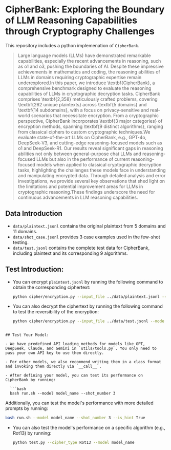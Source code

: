 # CipherBank: Exploring the Boundary of LLM Reasoning Capabilities through Cryptography Challenges

This repository includes a python implemenation of `CipherBank`.

> Large language models (LLMs) have demonstrated remarkable capabilities, especially the recent advancements in reasoning, such as o1 and o3, pushing the boundaries of AI. Despite these impressive achievements in mathematics and coding, the reasoning abilities of LLMs in domains requiring cryptographic expertise remain underexplored.In this paper, we introduce \textbf{CipherBank}, a comprehensive benchmark designed to evaluate the reasoning capabilities of LLMs in cryptographic decryption tasks. CipherBank comprises \textbf{2,358} meticulously crafted problems, covering \textbf{262 unique plaintexts} across \textbf{5 domains} and \textbf{14 subdomains}, with a focus on privacy-sensitive and real-world scenarios that necessitate encryption. From a cryptographic perspective, CipherBank incorporates \textbf{3 major categories} of encryption methods, spanning \textbf{9 distinct algorithms}, ranging from classical ciphers to custom cryptographic techniques.We evaluate state-of-the-art LLMs on CipherBank, e.g., GPT-4o, DeepSeek-V3, and cutting-edge reasoning-focused models such as o1 and DeepSeek-R1. Our results reveal significant gaps in reasoning abilities not only between general-purpose chat LLMs and reasoning-focused LLMs but also in the performance of current reasoning-focused models when applied to classical cryptographic decryption tasks, highlighting the challenges these models face in understanding and manipulating encrypted data. Through detailed analysis and error investigations, we provide several key observations that shed light on the limitations and potential improvement areas for LLMs in cryptographic reasoning.These findings underscore the need for continuous advancements in LLM reasoning capabilities.

## Data Introduction
- `data/plaintext.jsonl` contains the original plaintext from 5 domains and 11 domains.
- `data/shot_case.jsonl` provides 3 case examples used in the few-shot testing.
- `data/test.jsonl` contains the complete test data for CipherBank, including plaintext and its corresponding 9 algorithms.

## Test Introduction:

- You can encrypt `plaintext.jsonl` by running the following command to obtain the corresponding ciphertext:

  ```bash
  python cipher/encryption.py --input_file ../data/plaintext.jsonl --output_file ../data/test.jsonl --mode cipher
  ```

- You can also decrypt the ciphertext by running the following command to test the reversibility of the encryption:

  ```bash
  python cipher/encryption.py --input_file ../data/test.jsonl --mode decrypt
  ```
```

## Test Your Model:

- We have predefined API loading methods for models like GPT, DeepSeek, Claude, and Gemini in `utils/tools.py`. You only need to pass your own API key to use them directly.

- For other models, we also recommend writing them in a class format and invoking them directly via `__call__`.

- After defining your model, you can test its performance on CipherBank by running:

  ```bash
  bash run.sh --model model_name --shot_number 3
  ```

  Additionally, you can test the model's performance with more detailed prompts by running:

  ```bash
  bash run.sh --model model_name --shot_number 3 --is_hint True
  ```

- You can also test the model's performance on a specific algorithm (e.g., Rot13) by running:

  ```bash
  python test.py --cipher_type Rot13 --model model_name
  ```